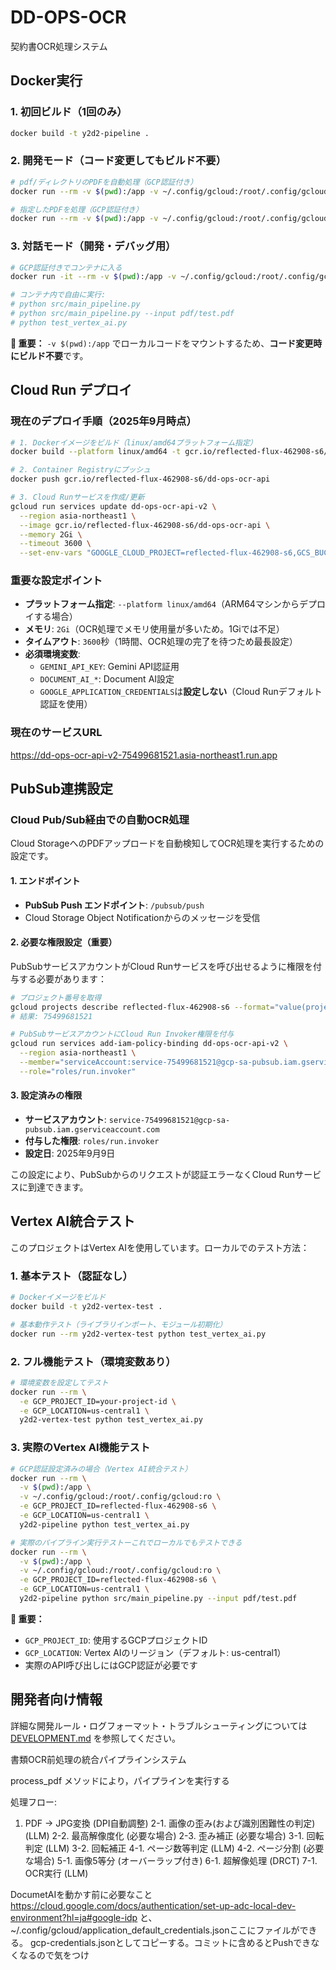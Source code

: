 # DD-OPS-OCR
契約書OCR処理システム

## Docker実行

### 1. 初回ビルド（1回のみ）
```bash
docker build -t y2d2-pipeline .
```

### 2. 開発モード（コード変更してもビルド不要）
```bash
# pdf/ディレクトリのPDFを自動処理（GCP認証付き）
docker run --rm -v $(pwd):/app -v ~/.config/gcloud:/root/.config/gcloud:ro -e GCP_PROJECT_ID=reflected-flux-462908-s6 -e GCP_LOCATION=us-central1 y2d2-pipeline python src/main_pipeline.py

# 指定したPDFを処理（GCP認証付き）
docker run --rm -v $(pwd):/app -v ~/.config/gcloud:/root/.config/gcloud:ro -e GCP_PROJECT_ID=reflected-flux-462908-s6 -e GCP_LOCATION=us-central1 y2d2-pipeline python src/main_pipeline.py --input pdf/test.pdf
```

### 3. 対話モード（開発・デバッグ用）
```bash
# GCP認証付きでコンテナに入る
docker run -it --rm -v $(pwd):/app -v ~/.config/gcloud:/root/.config/gcloud:ro -e GCP_PROJECT_ID=reflected-flux-462908-s6 -e GCP_LOCATION=us-central1 y2d2-pipeline bash

# コンテナ内で自由に実行:
# python src/main_pipeline.py
# python src/main_pipeline.py --input pdf/test.pdf
# python test_vertex_ai.py
```

**📝 重要：** `-v $(pwd):/app` でローカルコードをマウントするため、**コード変更時にビルド不要**です。

## Cloud Run デプロイ

### 現在のデプロイ手順（2025年9月時点）

```bash
# 1. Dockerイメージをビルド（linux/amd64プラットフォーム指定）
docker build --platform linux/amd64 -t gcr.io/reflected-flux-462908-s6/dd-ops-ocr-api --build-arg INSTALL_ULTRALYTICS=false .

# 2. Container Registryにプッシュ
docker push gcr.io/reflected-flux-462908-s6/dd-ops-ocr-api

# 3. Cloud Runサービスを作成/更新
gcloud run services update dd-ops-ocr-api-v2 \
  --region asia-northeast1 \
  --image gcr.io/reflected-flux-462908-s6/dd-ops-ocr-api \
  --memory 2Gi \
  --timeout 3600 \
  --set-env-vars "GOOGLE_CLOUD_PROJECT=reflected-flux-462908-s6,GCS_BUCKET_NAME=app_contracts_staging,DD_OPS_MODELS_BUCKET=dd_ops_models,PYTHONDONTWRITEBYTECODE=1,PYTHONUNBUFFERED=1,GEMINI_API_KEY=AIzaSyCCZL0v2FOVqYbWhshAeyETCj0zE3_5m1s,DOCUMENT_AI_PROJECT_ID=75499681521,DOCUMENT_AI_PROCESSOR_ID=599b6ebb19fa1478,DOCUMENT_AI_LOCATION=us"
```

### 重要な設定ポイント

- **プラットフォーム指定**: `--platform linux/amd64`（ARM64マシンからデプロイする場合）
- **メモリ**: `2Gi`（OCR処理でメモリ使用量が多いため。1Giでは不足）
- **タイムアウト**: `3600`秒（1時間、OCR処理の完了を待つため最長設定）
- **必須環境変数**:
  - `GEMINI_API_KEY`: Gemini API認証用
  - `DOCUMENT_AI_*`: Document AI設定
  - `GOOGLE_APPLICATION_CREDENTIALS`は**設定しない**（Cloud Runデフォルト認証を使用）

### 現在のサービスURL
https://dd-ops-ocr-api-v2-75499681521.asia-northeast1.run.app

## PubSub連携設定

### Cloud Pub/Sub経由での自動OCR処理
Cloud StorageへのPDFアップロードを自動検知してOCR処理を実行するための設定です。

#### 1. エンドポイント
- **PubSub Push エンドポイント**: `/pubsub/push`
- Cloud Storage Object Notificationからのメッセージを受信

#### 2. 必要な権限設定（重要）
PubSubサービスアカウントがCloud Runサービスを呼び出せるように権限を付与する必要があります：

```bash
# プロジェクト番号を取得
gcloud projects describe reflected-flux-462908-s6 --format="value(projectNumber)"
# 結果: 75499681521

# PubSubサービスアカウントにCloud Run Invoker権限を付与
gcloud run services add-iam-policy-binding dd-ops-ocr-api-v2 \
  --region asia-northeast1 \
  --member="serviceAccount:service-75499681521@gcp-sa-pubsub.iam.gserviceaccount.com" \
  --role="roles/run.invoker"
```

#### 3. 設定済みの権限
- **サービスアカウント**: `service-75499681521@gcp-sa-pubsub.iam.gserviceaccount.com`
- **付与した権限**: `roles/run.invoker`
- **設定日**: 2025年9月9日

この設定により、PubSubからのリクエストが認証エラーなくCloud Runサービスに到達できます。
## Vertex AI統合テスト

このプロジェクトはVertex AIを使用しています。ローカルでのテスト方法：

### 1. 基本テスト（認証なし）
```bash
# Dockerイメージをビルド
docker build -t y2d2-vertex-test .

# 基本動作テスト（ライブラリインポート、モジュール初期化）
docker run --rm y2d2-vertex-test python test_vertex_ai.py
```

### 2. フル機能テスト（環境変数あり）
```bash
# 環境変数を設定してテスト
docker run --rm \
  -e GCP_PROJECT_ID=your-project-id \
  -e GCP_LOCATION=us-central1 \
  y2d2-vertex-test python test_vertex_ai.py
```

### 3. 実際のVertex AI機能テスト
```bash
# GCP認証設定済みの場合（Vertex AI統合テスト）
docker run --rm \
  -v $(pwd):/app \
  -v ~/.config/gcloud:/root/.config/gcloud:ro \
  -e GCP_PROJECT_ID=reflected-flux-462908-s6 \
  -e GCP_LOCATION=us-central1 \
  y2d2-pipeline python test_vertex_ai.py

# 実際のパイプライン実行テストーこれでローカルでもテストできる
docker run --rm \
  -v $(pwd):/app \
  -v ~/.config/gcloud:/root/.config/gcloud:ro \
  -e GCP_PROJECT_ID=reflected-flux-462908-s6 \
  -e GCP_LOCATION=us-central1 \
  y2d2-pipeline python src/main_pipeline.py --input pdf/test.pdf
```

**📝 重要：**
- `GCP_PROJECT_ID`: 使用するGCPプロジェクトID
- `GCP_LOCATION`: Vertex AIのリージョン（デフォルト: us-central1）
- 実際のAPI呼び出しにはGCP認証が必要です

## 開発者向け情報

詳細な開発ルール・ログフォーマット・トラブルシューティングについては [DEVELOPMENT.md](./DEVELOPMENT.md) を参照してください。


書類OCR前処理の統合パイプラインシステム

process_pdf メソッドにより，パイプラインを実行する

処理フロー:
1. PDF → JPG変換 (DPI自動調整)
2-1. 画像の歪み(および識別困難性の判定) (LLM)
2-2. 最高解像度化 (必要な場合)
2-3. 歪み補正 (必要な場合)
3-1. 回転判定 (LLM)
3-2. 回転補正
4-1. ページ数等判定 (LLM)
4-2. ページ分割 (必要な場合)
5-1. 画像5等分 (オーバーラップ付き)
6-1. 超解像処理 (DRCT)
7-1. OCR実行 (LLM)

DocumetAIを動かす前に必要なこと
https://cloud.google.com/docs/authentication/set-up-adc-local-dev-environment?hl=ja#google-idp
と、~/.config/gcloud/application_default_credentials.jsonここにファイルができる。
gcp-credentials.jsonとしてコピーする。コミットに含めるとPushできなくなるので気をつけ